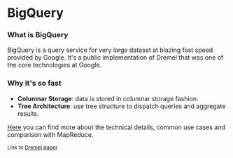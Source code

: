 # BigQuery

### What is BigQuery

BigQuery is a query service for very large dataset at blazing fast speed provided by Google. It's a public implementation of Dremel that was one of the core technologies at Google.

### Why it's so fast

- **Columnar Storage**: data is stored in columnar storage fashion.
- **Tree Architecture**: use tree structure to dispatch queries and aggregate results.

[Here](https://cloud.google.com/files/BigQueryTechnicalWP.pdf) you can find more about the technical details, common use cases and comparison with MapReduce.

<sup>Link to [Dremel paper](https://static.googleusercontent.com/media/research.google.com/en//pubs/archive/36632.pdf)</sup>
